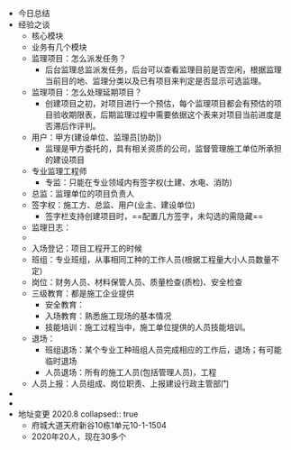 - 今日总结
- 经验之谈
	- 核心模块
	- 业务有几个模块
	- 监理项目：怎么派发任务？
		- 后台监理总监派发任务，后台可以查看监理目前是否空闲，根据监理当前目的地、监理分类以及已有项目来判定是否显示可选监理。
	- 监理项目：怎么处理延期项目？
		- 创建项目之初，对项目进行一个预估，每个监理项目都会有预估的项目验收期限表，后期监理过程中需要依据这个表来对项目当前进度是否滞后作评判。
	- 用户：甲方(建设单位、监理员[协助])
		- 监理是甲方委托的，具有相关资质的公司，监督管理施工单位所承担的建设项目
	- 专业监理工程师
		- 专监：只能在专业领域内有签字权(土建、水电、消防)
	- 总监：监理单位的项目负责人
	- 签字权：施工方、总监、用户(业主、建设单位)
		- 签字栏支持创建项目时，==配置几方签字，未勾选的需隐藏==
	- 监理日志：
	-
	- 入场登记：项目工程开工的时候
	- 班组：专业班组，从事相同工种的工作人员(根据工程量大小人员数量不定)
	- 岗位：财务人员、材料保管人员、质量检查(质检)、安全检查
	- 三级教育：都是施工企业提供
		- 安全教育：
		- 入场教育：熟悉施工现场的基本情况
		- 技能培训：施工过程当中，施工单位提供的人员技能培训。
	- 退场：
		- 班组退场：某个专业工种班组人员完成相应的工作后，退场；有可能临时退场
		- 人员退场：所有的施工人员(包括管理人员)，工程
	- 人员上报：人员组成、岗位职责、上报建设行政主管部门
-
-
- 地址变更 2020.8
  collapsed:: true
	- 府城大道天府新谷10栋1单元10-1-1504
	- 2020年20人，现在30多个
